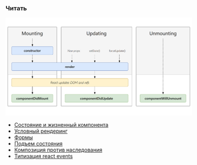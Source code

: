 <!-- #### 1. Реализуйте компонент кликер:

- создайте компонент следующего вида:
- ![Clicker](./clicker.png)
- нажимая на кнопку `+` счётчик увеличивается на 1;
- нажимая на кнопку `-` счётчик уменьшается на 1;
- нажимая кнопку `сброс` счётчик возвращается в начальное значение `0`;

Сделать по образу и подобию как мы делали на занятии, только дизайн должен быть таким же как на картинке и кнопки не должны исчезать=).

---

Финальное решение должно выглядеть так:
![Final example](./homework-1.gif)

---

#### 2. Компонент для отображения времени:

##### Шаги по выполнению

- создать компонент, которые показывает статическое [время](https://developer.mozilla.org/ru/docs/Web/JavaScript/Reference/Global_Objects/Date/toLocaleTimeString)
- ![time](./time.png)
- создать state в constructor, чтобы строка времени была динамической (например `this.state = { time: new Date().toLocaleTimeString() };`)
- в методе жизненного цикла componentDidMount сделать обновления состояние времени через 1 секунду (setInterval + setState)

---

Финальное решение должно выглядеть так:

- ![Final example](./time.gif)

---

---

#### 3. Компонент таймер:

##### Как он должен работать:

- нажимая на кнопку `Start` таймер начинает свой отсчет;
- нажимая на кнопку `Stop` таймер останавливается;
- нажимая кнопку `Reset` таймер останавливается и возвращается в начальное значение `0`;

---

Финальное решение должно выглядеть так:

- ![Final example](./timer.gif)

---

#### 4. Список эмодзи:

##### Необходимо вывести список эмоджи с названием, шаги по выполнению:

- создать компонент `EmojiItem` должен отображать иконку эмоджи и название:

  ![](./emoji/emoji-row.png)

- создать компонент `EmojiList` должен отображать список компонентов `EmojiItem` (этот компонент принимает как пропс массив эмодзи)
- использовать [json эмодзи](./emojiList.json)

[Общие шаги по выполнению д/з](../homework-guidelines.md) -->

### Читать

![](./react-life-cycle.png)

- [Состояние и жизненный компонента](https://ru.reactjs.org/docs/state-and-lifecycle.html)
- [Условный рендеринг](https://ru.reactjs.org/docs/conditional-rendering.html)
- [Формы](https://ru.reactjs.org/docs/forms.html)
- [Подъем состояния](https://ru.reactjs.org/docs/lifting-state-up.html)
- [Композиция против наследования](https://ru.reactjs.org/docs/composition-vs-inheritance.html)
- [Типизация react events](https://react-typescript-cheatsheet.netlify.app/docs/basic/getting-started/forms_and_events)

<!-- [КОД ЗАНЯТИЯ](./class-work) -->
